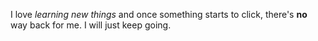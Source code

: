 I love _learning  new things_ and once something starts to click, there's __no__ way back for me. I will just keep going. 
